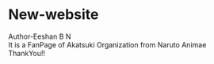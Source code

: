 # New-website<br>
Author-Eeshan B N<br>
It is a FanPage of Akatsuki Organization from Naruto Animae<br>
ThankYou!!
